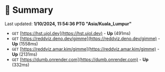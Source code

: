 # 📖 Summary
Last updated: **1/10/2024, 11:54:36 PTG "Asia/Kuala_Lumpur"**

- `GET` [https://hst.ujol.dev](https://hst.ujol.dev) - **Up** (491ms)
- `GET` [https://reddviz.deno.dev/gimme](https://reddviz.deno.dev/gimme) - **Up** (1558ms)
- `GET` [https://reddviz.amar.kim/gimme](https://reddviz.amar.kim/gimme) - **Up** (2131ms)
- `GET` [https://dumb.onrender.com](https://dumb.onrender.com) - **Up** (332ms)
